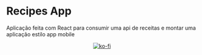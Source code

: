# Recipes App

Aplicação feita com React para consumir uma api de receitas e montar uma aplicação estilo app mobile


<div align='center'>
		
[![ko-fi](https://ko-fi.com/img/githubbutton_sm.svg)](https://ko-fi.com/N4N2DC6XA)
		
</div>
